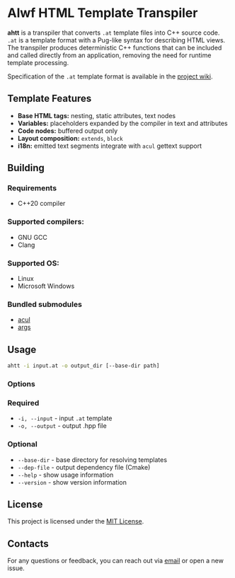 # Alwf HTML Template Transpiler

**ahtt** is a transpiler that converts `.at` template files into C++ source code.
`.at` is a template format with a Pug-like syntax for describing HTML views.
The transpiler produces deterministic C++ functions that can be included and called directly from an application, removing the need for runtime template processing.

Specification of the `.at` template format is available in the [project wiki](https://git.homedatasrv.ru/app3d/ahtt/wiki).

## Template Features

* **Base HTML tags:** nesting, static attributes, text nodes
* **Variables:** placeholders expanded by the compiler in text and attributes
* **Code nodes:** buffered output only
* **Layout composition:** `extends`, `block`
* **i18n:** emitted text segments integrate with `acul` gettext support

## Building

### Requirements

* C++20 compiler

### Supported compilers:
- GNU GCC
- Clang

### Supported OS:
- Linux
- Microsoft Windows

### Bundled submodules
* [acul](https://git.homedatasrv.ru/app3d/acul)
* [args](https://github.com/Taywee/args)

## Usage

```sh
ahtt -i input.at -o output_dir [--base-dir path]
```

### Options
### Required
* `-i, --input` - input `.at` template
* `-o, --output` - output .hpp file
### Optional
* `--base-dir` - base directory for resolving templates
* `--dep-file` - output dependency file (Cmake)
* `--help` - show usage information
* `--version` - show version information

## License
This project is licensed under the [MIT License](LICENSE).

## Contacts
For any questions or feedback, you can reach out via [email](mailto:wusikijeronii@gmail.com) or open a new issue.